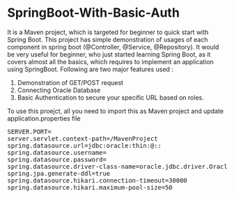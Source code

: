 # SpringBoot-With-Basic-Auth
It is a Maven project, which is targeted for beginner to quick start with Spring Boot. This project has simple demonstration of usages of each component in spring boot (@Controller, @Service, @Repository). It would be very useful for beginner, who just started learning Spring Boot, as it covers almost all the basics, which requires to implement an application using SpringBoot. Following are two major features used :

1. Demonstration of GET/POST request
2. Connecting Oracle Database
3. Basic Authentication to secure your specific URL based on roles.

To use this proejct, all you need to import this as Maven project and update application.properties file

<pre>
SERVER.PORT=<update port numer>
server.servlet.context-path=/MavenProject
spring.datasource.url=jdbc:oracle:thin:@<update database server>:<port>:<sid>
spring.datasource.username=<db username>
spring.datasource.password=<db user password>
spring.datasource.driver-class-name=oracle.jdbc.driver.OracleDriver
spring.jpa.generate-ddl=true
spring.datasource.hikari.connection-timeout=30000
spring.datasource.hikari.maximum-pool-size=50
</pre>

